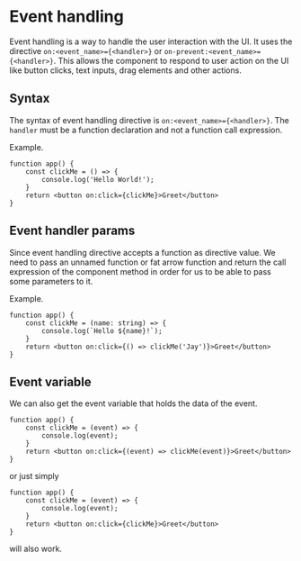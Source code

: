 # Event handling

Event handling is a way to handle the user interaction with the UI.
It uses the directive `on:<event_name>={<handler>}` or `on-prevent:<event_name>={<handler>}`.
This allows the component to respond to user action on the UI like button clicks, text inputs, drag elements and other actions.

## Syntax

The syntax of event handling directive is `on:<event_name>={<handler>}`.
The `handler` must be a function declaration and not a function call expression.

Example.

```tsx
function app() {
    const clickMe = () => {
        console.log('Hello World!');
    }
    return <button on:click={clickMe}>Greet</button>
}
```

## Event handler params

Since event handling directive accepts a function as directive value.
We need to pass an unnamed function or fat arrow function and return the call expression of the component method in order for us to be able to pass some parameters to it.

Example.

```tsx
function app() {
    const clickMe = (name: string) => {
        console.log(`Hello ${name}!`);
    }
    return <button on:click={() => clickMe('Jay')}>Greet</button>
}
```

## Event variable

We can also get the event variable that holds the data of the event.

```tsx
function app() {
    const clickMe = (event) => {
        console.log(event);
    }
    return <button on:click={(event) => clickMe(event)}>Greet</button>
}
```

or just simply

```tsx
function app() {
    const clickMe = (event) => {
        console.log(event);
    }
    return <button on:click={clickMe}>Greet</button>
}
```

will also work.